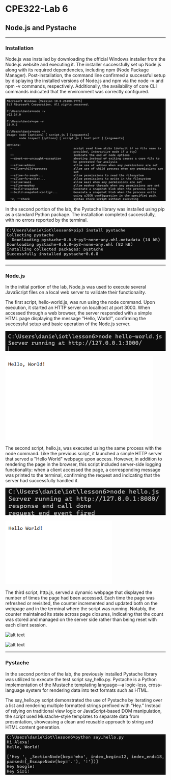 # CPE322-Lab 6
## Node.js and Pystache

---

### Installation 
Node.js was installed by downloading the official Windows installer from the Node.js website and executing it. The installer successfully set up Node.js along with its required dependencies, including npm (Node Package Manager). Post-installation, the command line confirmed a successful setup by displaying the installed versions of Node.js and npm via the node -v and npm -v commands, respectively. Additionally, the availability of core CLI commands indicated that the environment was correctly configured.

![alt text](node.png)

In the second portion of the lab, the Pystache library was installed using pip as a standard Python package. The installation completed successfully, with no errors reported by the terminal.

![alt text](pystache.png)

---

### Node.js
In the initial portion of the lab, Node.js was used to execute several JavaScript files on a local web server to validate their functionality.

The first script, hello-world.js, was run using the node command. Upon execution, it started an HTTP server on localhost at port 3000. When accessed through a web browser, the server responded with a simple HTML page displaying the message "Hello, World!", confirming the successful setup and basic operation of the Node.js server.

![alt text](helloworldpt1.png)

![alt text](helloworld.png)

The second script, hello.js, was executed using the same process with the node command. Like the previous script, it launched a simple HTTP server that served a "Hello World" webpage upon access. However, in addition to rendering the page in the browser, this script included server-side logging functionality: when a client accessed the page, a corresponding message was printed to the terminal, confirming the request and indicating that the server had successfully handled it.

![alt text](hellopt1.png)

![alt text](hello.png)

The third script, http.js, served a dynamic webpage that displayed the number of times the page had been accessed. Each time the page was refreshed or revisited, the counter incremented and updated both on the webpage and in the terminal where the script was running. Notably, the counter maintained its state across page closures, indicating that the count was stored and managed on the server side rather than being reset with each client session.

![alt text](.png)

![alt text](.png)

---

### Pystache
In the second portion of the lab, the previously installed Pystache library was utilized to execute the test script say_hello.py. Pystache is a Python implementation of the Mustache templating language—a logic-less, cross-language system for rendering data into text formats such as HTML.

The say_hello.py script demonstrated the use of Pystache by iterating over a list and rendering multiple formatted strings prefixed with “Hey.” Instead of relying on traditional view logic or JavaScript-based DOM manipulation, the script used Mustache-style templates to separate data from presentation, showcasing a clean and reusable approach to string and HTML content generation.

![alt text](pt2.png)
